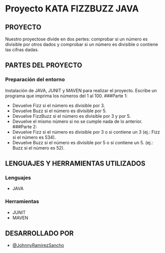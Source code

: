 # Proyecto KATA FIZZBUZZ JAVA
## PROYECTO
Nuestro proyectose divide en dos pertes: comprobar si un número es divisible por otros dados y comprobar si un número es divisible o contiene las cifras dadas.   
## PARTES DEL PROYECTO
### Preparación del entorno
Instalación de JAVA, JUNIT y MAVEN para realizar el proyecto.
Escribe un programa que imprima los números del 1 al 100.
###Parte 1:
- Devuelve Fizz si el número es divisible por 3.
- Devuelve Buzz si el número es divisible por 5.
- Devuelve FizzBuzz si el número es divisible por 3 y por 5.
- Devuelve el mismo número si no se cumple nada de lo anterior.
###Parte 2:
- Devuelve Fizz si el número es divisible por 3 o si contiene un 3 (ej.: Fizz si el número es 534).
- Devuelve Buzz si el número es divisible por 5 o si contiene un 5. (ej.: Buzz si el número es 52).
## LENGUAJES Y HERRAMIENTAS UTILIZADOS
### Lenguajes
- JAVA
### Herramientas
- JUNIT
- MAVEN
## DESARROLLADO POR
- [@JohnnyRamirezSancho](https://github.com/JohnnyRamirezSancho)
